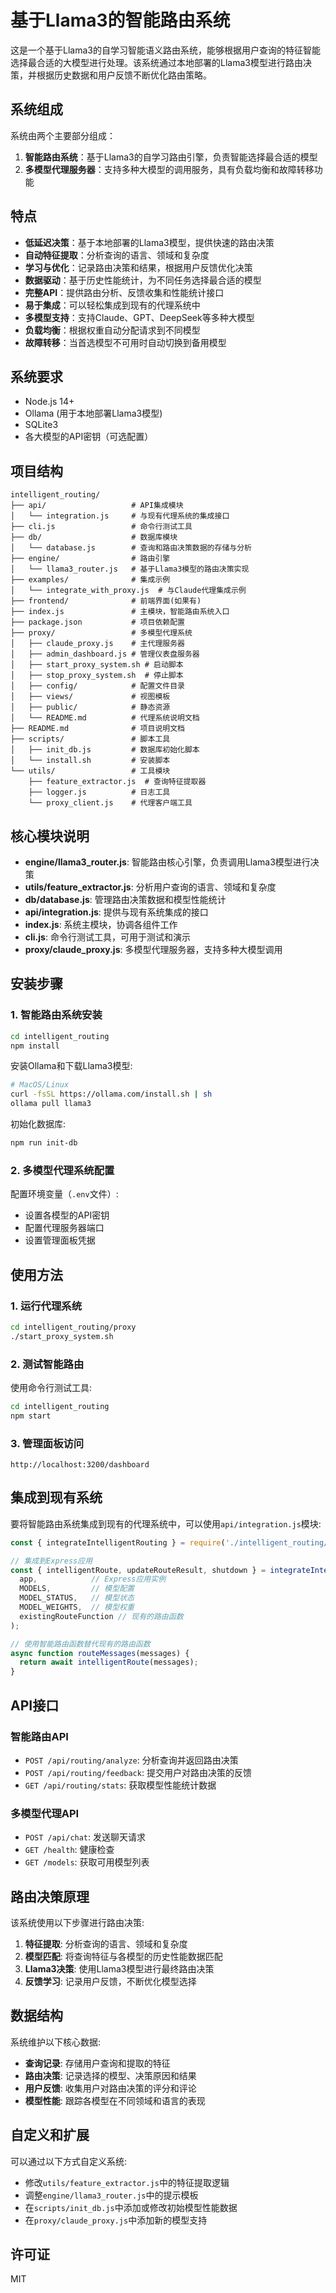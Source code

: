 # 基于Llama3的智能路由系统

这是一个基于Llama3的自学习智能语义路由系统，能够根据用户查询的特征智能选择最合适的大模型进行处理。该系统通过本地部署的Llama3模型进行路由决策，并根据历史数据和用户反馈不断优化路由策略。

## 系统组成

系统由两个主要部分组成：

1. **智能路由系统**：基于Llama3的自学习路由引擎，负责智能选择最合适的模型
2. **多模型代理服务器**：支持多种大模型的调用服务，具有负载均衡和故障转移功能

## 特点

- **低延迟决策**：基于本地部署的Llama3模型，提供快速的路由决策
- **自动特征提取**：分析查询的语言、领域和复杂度
- **学习与优化**：记录路由决策和结果，根据用户反馈优化决策
- **数据驱动**：基于历史性能统计，为不同任务选择最合适的模型
- **完整API**：提供路由分析、反馈收集和性能统计接口
- **易于集成**：可以轻松集成到现有的代理系统中
- **多模型支持**：支持Claude、GPT、DeepSeek等多种大模型
- **负载均衡**：根据权重自动分配请求到不同模型
- **故障转移**：当首选模型不可用时自动切换到备用模型

## 系统要求

- Node.js 14+
- Ollama (用于本地部署Llama3模型)
- SQLite3
- 各大模型的API密钥（可选配置）

## 项目结构

```
intelligent_routing/
├── api/                   # API集成模块
│   └── integration.js     # 与现有代理系统的集成接口
├── cli.js                 # 命令行测试工具
├── db/                    # 数据库模块
│   └── database.js        # 查询和路由决策数据的存储与分析
├── engine/                # 路由引擎
│   └── llama3_router.js   # 基于Llama3模型的路由决策实现
├── examples/              # 集成示例
│   └── integrate_with_proxy.js  # 与Claude代理集成示例
├── frontend/              # 前端界面(如果有)
├── index.js               # 主模块，智能路由系统入口
├── package.json           # 项目依赖配置
├── proxy/                 # 多模型代理系统
│   ├── claude_proxy.js    # 主代理服务器
│   ├── admin_dashboard.js # 管理仪表盘服务器
│   ├── start_proxy_system.sh # 启动脚本
│   ├── stop_proxy_system.sh  # 停止脚本
│   ├── config/            # 配置文件目录
│   ├── views/             # 视图模板
│   ├── public/            # 静态资源
│   └── README.md          # 代理系统说明文档
├── README.md              # 项目说明文档
├── scripts/               # 脚本工具
│   ├── init_db.js         # 数据库初始化脚本
│   └── install.sh         # 安装脚本
└── utils/                 # 工具模块
    ├── feature_extractor.js  # 查询特征提取器
    ├── logger.js          # 日志工具
    └── proxy_client.js    # 代理客户端工具
```

## 核心模块说明

- **engine/llama3_router.js**: 智能路由核心引擎，负责调用Llama3模型进行决策
- **utils/feature_extractor.js**: 分析用户查询的语言、领域和复杂度
- **db/database.js**: 管理路由决策数据和模型性能统计
- **api/integration.js**: 提供与现有系统集成的接口
- **index.js**: 系统主模块，协调各组件工作
- **cli.js**: 命令行测试工具，可用于测试和演示
- **proxy/claude_proxy.js**: 多模型代理服务器，支持多种大模型调用

## 安装步骤

### 1. 智能路由系统安装

```bash
cd intelligent_routing
npm install
```

安装Ollama和下载Llama3模型:

```bash
# MacOS/Linux
curl -fsSL https://ollama.com/install.sh | sh
ollama pull llama3
```

初始化数据库:

```bash
npm run init-db
```

### 2. 多模型代理系统配置

配置环境变量（`.env`文件）:
- 设置各模型的API密钥
- 配置代理服务器端口
- 设置管理面板凭据

## 使用方法

### 1. 运行代理系统

```bash
cd intelligent_routing/proxy
./start_proxy_system.sh
```

### 2. 测试智能路由

使用命令行测试工具:

```bash
cd intelligent_routing
npm start
```

### 3. 管理面板访问

```
http://localhost:3200/dashboard
```

## 集成到现有系统

要将智能路由系统集成到现有的代理系统中，可以使用`api/integration.js`模块:

```javascript
const { integrateIntelligentRouting } = require('./intelligent_routing/api/integration');

// 集成到Express应用
const { intelligentRoute, updateRouteResult, shutdown } = integrateIntelligentRouting(
  app,            // Express应用实例
  MODELS,         // 模型配置
  MODEL_STATUS,   // 模型状态
  MODEL_WEIGHTS,  // 模型权重
  existingRouteFunction // 现有的路由函数
);

// 使用智能路由函数替代现有的路由函数
async function routeMessages(messages) {
  return await intelligentRoute(messages);
}
```

## API接口

### 智能路由API

- `POST /api/routing/analyze`: 分析查询并返回路由决策
- `POST /api/routing/feedback`: 提交用户对路由决策的反馈
- `GET /api/routing/stats`: 获取模型性能统计数据

### 多模型代理API

- `POST /api/chat`: 发送聊天请求 
- `GET /health`: 健康检查
- `GET /models`: 获取可用模型列表

## 路由决策原理

该系统使用以下步骤进行路由决策:

1. **特征提取**: 分析查询的语言、领域和复杂度
2. **模型匹配**: 将查询特征与各模型的历史性能数据匹配
3. **Llama3决策**: 使用Llama3模型进行最终路由决策
4. **反馈学习**: 记录用户反馈，不断优化模型选择

## 数据结构

系统维护以下核心数据:

- **查询记录**: 存储用户查询和提取的特征
- **路由决策**: 记录选择的模型、决策原因和结果
- **用户反馈**: 收集用户对路由决策的评分和评论
- **模型性能**: 跟踪各模型在不同领域和语言的表现

## 自定义和扩展

可以通过以下方式自定义系统:

- 修改`utils/feature_extractor.js`中的特征提取逻辑
- 调整`engine/llama3_router.js`中的提示模板
- 在`scripts/init_db.js`中添加或修改初始模型性能数据
- 在`proxy/claude_proxy.js`中添加新的模型支持

## 许可证

MIT 
